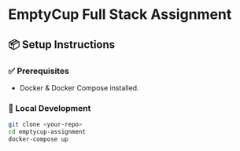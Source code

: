 
# EmptyCup Full Stack Assignment

## 📦 Setup Instructions

### ✅ Prerequisites
- Docker & Docker Compose installed.

### 🧪 Local Development

```bash
git clone <your-repo>
cd emptycup-assignment
docker-compose up
